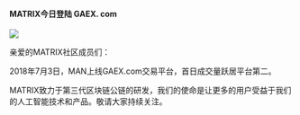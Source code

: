 #### MATRIX今日登陆 GAEX. com

![](https://i.imgur.com/30WGpEJ.jpg)

亲爱的MATRIX社区成员们：

2018年7月3日，MAN上线GAEX.com交易平台，首日成交量跃居平台第二。

MATRIX致力于第三代区块链公链的研发，我们的使命是让更多的用户受益于我们的人工智能技术和产品。敬请大家持续关注。
